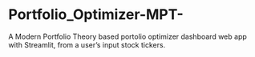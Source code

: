 # Portfolio_Optimizer-MPT-
A Modern Portfolio Theory based portolio optimizer dashboard web app with Streamlit, from a user’s input stock tickers. 
